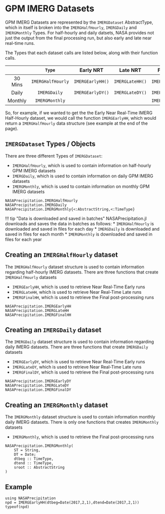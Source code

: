 # GPM IMERG Datasets

GPM IMERG Datasets are represented by the `IMERGDataset` AbstractType, which in itself is broken into the `IMERGHalfHourly`, `IMERGDaily` and `IMERGMonthly` Types.  For half-hourly and daily datsets, NASA provides not just the output from the final processing run, but also early and late near real-time runs.

The Types that each dataset calls are listed below, along with their function calls.

|           |       `Type`      |    Early NRT     |    Late NRT     |    Final NRT     |
| :-------: | :---------------: | :--------------: | :-------------: | :--------------: |
|  30 Mins  | `IMERGHalfHourly` | `IMERGEarlyHH()` | `IMERGLateHH()` | `IMERGFinalHH()` |
|   Daily   |    `IMERGDaily`   | `IMERGEarlyDY()` | `IMERGLateDY()` | `IMERGFinalDY()` |
|  Monthly  |   `IMERGMonthly`  |                  |                 | `IMERGMonthly()` |

So, for example, if we wanted to get the the Early Near Real-Time IMERG Half-Hourly dataset, we would call the function `IMERGEarlyHH`, which would return a `IMERGHalfHourly` data structure (see example at the end of the page).

## `IMERGDataset` Types / Objects

There are three different Types of `IMERGDataset`:
* `IMERGHalfHourly`, which is used to contain information on half-hourly GPM IMERG datasets
* `IMERGDaily`, which is used to contain information on daily GPM IMERG datasets
* `IMERGMonthly`, which is used to contain information on monthly GPM IMERG datasets

```@docs
NASAPrecipitation.IMERGHalfHourly
NASAPrecipitation.IMERGDaily
NASAPrecipitation.IMERGMonthly{<:AbstractString,<:TimeType}
```

!!! tip "Data is downloaded and saved in batches"
    NASAPrecipitation.jl downloads and saves the data in batches as follows:
    * `IMERGHalfHourly` is downloaded and saved in files for each day
    * `IMERGDaily` is downloaded and saved in files for each month
    * `IMERGMonthly` is downloaded and saved in files for each year

## Creating an `IMERGHalfHourly` dataset

The `IMERGHalfHourly` dataset structure is used to contain information regarding half-hourly IMERG datasets.  There are three functions that create `IMERGHalfHourly` datasets
* `IMERGEarlyHH`, which is used to retrieve Near Real-Time Early runs
* `IMERGLateHH`, which is used to retrieve Near Real-Time Late runs
* `IMERGFinalHH`, which is used to retrieve the Final post-processing runs

```@docs
NASAPrecipitation.IMERGEarlyHH
NASAPrecipitation.IMERGLateHH
NASAPrecipitation.IMERGFinalHH
```

## Creating an `IMERGDaily` dataset

The `IMERGDaily` dataset structure is used to contain information regarding daily IMERG datasets.  There are three functions that create `IMERGDaily` datasets
* `IMERGEarlyDY`, which is used to retrieve Near Real-Time Early runs
* `IMERGLateDY`, which is used to retrieve Near Real-Time Late runs
* `IMERGFinalDY`, which is used to retrieve the Final post-processing runs

```@docs
NASAPrecipitation.IMERGEarlyDY
NASAPrecipitation.IMERGLateDY
NASAPrecipitation.IMERGFinalDY
```

## Creating an `IMERGMonthly` dataset

The `IMERGMonthly` dataset structure is used to contain information monthly daily IMERG datasets.  There is only one functions that creates `IMERGMonthly` datasets
* `IMERGMonthly`, which is used to retrieve the Final post-processing runs

```@docs
NASAPrecipitation.IMERGMonthly(
    ST = String,
    DT = Date;
    dtbeg :: TimeType,
    dtend :: TimeType,
    sroot :: AbstractString
)
```

## Example

```@repl
using NASAPrecipitation
npd = IMERGEarlyHH(dtbeg=Date(2017,2,1),dtend=Date(2017,2,1))
typeof(npd)
```
